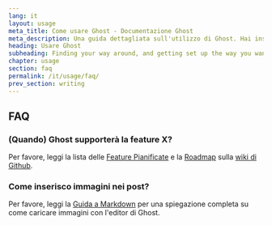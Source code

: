 ```yaml
---
lang: it
layout: usage
meta_title: Come usare Ghost - Documentazione Ghost
meta_description: Una guida dettagliata sull'utilizzo di Ghost. Hai installato Ghost ma non sai come procedere? Inizia da qui!
heading: Usare Ghost
subheading: Finding your way around, and getting set up the way you want
chapter: usage
section: faq
permalink: /it/usage/faq/
prev_section: writing
---
```



## FAQ <a id="faq"></a>

### (Quando) Ghost supporter&agrave; la feature X?

Per favore, leggi la lista delle [Feature Pianificate](https://github.com/TryGhost/Ghost/wiki/Planned-Features) e la [Roadmap](https://github.com/TryGhost/Ghost/wiki/Roadmap) sulla [wiki di Github](https://github.com/TryGhost/Ghost/wiki).

### Come inserisco immagini nei post?

Per favore, leggi la [Guida a Markdown](/usage/writing/#markdown) per una spiegazione completa su come caricare immagini con l'editor di Ghost.

